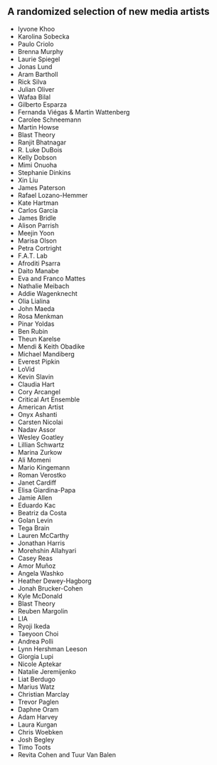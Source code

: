 ## A randomized selection of new media artists
- Iyvone Khoo
- Karolina Sobecka
- Paulo Criolo
- Brenna Murphy
- Laurie Spiegel
- Jonas Lund
- Aram Bartholl
- Rick Silva
- Julian Oliver
- Wafaa Bilal
- Gilberto Esparza
- Fernanda Viégas & Martin Wattenberg
- Carolee Schneemann
- Martin Howse
- Blast Theory
- Ranjit Bhatnagar
- R. Luke DuBois
- Kelly Dobson
- Mimi Onuoha
- Stephanie Dinkins
- Xin Liu
- James Paterson
- Rafael Lozano-Hemmer
- Kate Hartman
- Carlos Garcia
- James Bridle
- Alison Parrish
- Meejin Yoon
- Marisa Olson
- Petra Cortright
- F.A.T. Lab
- Afroditi Psarra
- Daito Manabe
- Eva and Franco Mattes
- Nathalie Meibach
- Addie Wagenknecht
- Olia Lialina
- John Maeda
- Rosa Menkman
- Pinar Yoldas
- Ben Rubin
- Theun Karelse
- Mendi & Keith Obadike
- Michael Mandiberg
- Everest Pipkin
- LoVid
- Kevin Slavin
- Claudia Hart
- Cory Arcangel
- Critical Art Ensemble
- American Artist
- Onyx Ashanti
- Carsten Nicolai
- Nadav Assor
- Wesley Goatley
- Lillian Schwartz
- Marina Zurkow
- Ali Momeni
- Mario Kingemann
- Roman Verostko
- Janet Cardiff
- Elisa Giardina-Papa
- Jamie Allen
- Eduardo Kac
- Beatriz da Costa
- Golan Levin
- Tega Brain
- Lauren McCarthy
- Jonathan Harris
- Morehshin Allahyari
- Casey Reas
- Amor Muñoz
- Angela Washko
- Heather Dewey-Hagborg
- Jonah Brucker-Cohen
- Kyle McDonald
- Blast Theory
- Reuben Margolin
- LIA
- Ryoji Ikeda
- Taeyoon Choi
- Andrea Polli
- Lynn Hershman Leeson
- Giorgia Lupi
- Nicole Aptekar
- Natalie Jeremijenko
- Liat Berdugo
- Marius Watz
- Christian Marclay
- Trevor Paglen
- Daphne Oram
- Adam Harvey
- Laura Kurgan
- Chris Woebken
- Josh Begley
- Timo Toots
- Revita Cohen and Tuur Van Balen
